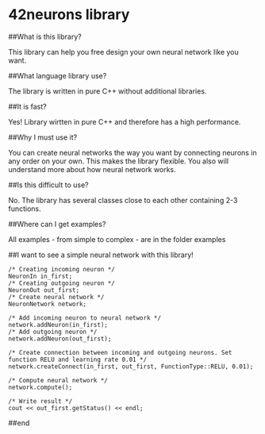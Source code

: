 # 42neurons library

##What is this library?

This library can help you free design your own neural network like you want.

##What language library use?

The library is written in pure C++ without additional libraries. 

##It is fast?

Yes! Library wirtten in pure C++ and therefore has a high performance.

##Why I must use it?

You can create neural networks the way you want by connecting neurons in any order on your own. This makes the library flexible.
You also will understand more about how neural network works.

##Is this difficult to use?

No. The library has several classes close to each other containing 2-3 functions.

##Where can I get examples?

All examples - from simple to complex - are in the folder examples

##I want to see a simple neural network with this library!

	/* Creating incoming neuron */
	NeuronIn in_first; 
	/* Creating outgoing neuron */
	NeuronOut out_first;
	/* Create neural network */
	NeuronNetwork network;
	
	/* Add incoming neuron to neural network */
	network.addNeuron(in_first);
	/* Add outgoing neuron */
	network.addNeuron(out_first);
	
	/* Create connection between incoming and outgoing neurons. Set function RELU and learning rate 0.01 */
	network.createConnect(in_first, out_first, FunctionType::RELU, 0.01);
	
	/* Compute neural network */
	network.compute(); 
	
	/* Write result */
	cout << out_first.getStatus() << endl;



##end
